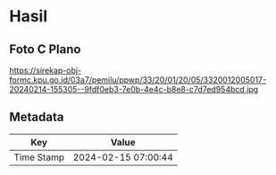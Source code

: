 # Hasil

## Foto C Plano

https://sirekap-obj-formc.kpu.go.id/03a7/pemilu/ppwp/33/20/01/20/05/3320012005017-20240214-155305--9fdf0eb3-7e0b-4e4c-b8e8-c7d7ed954bcd.jpg


## Metadata

| Key        | Value               |
| ---------- | ------------------- |
| Time Stamp | 2024-02-15 07:00:44 |



